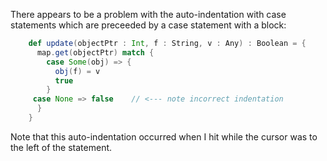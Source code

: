 There appears to be a problem with the auto-indentation with case statements which are preceeded by a case statement with a block:

```scala
	def update(objectPtr : Int, f : String, v : Any) : Boolean = {
	  map.get(objectPtr) match {
	    case Some(obj) => {
	      obj(f) = v
          true
	    }
     case None => false    // <--- note incorrect indentation
	  }
	}
```

Note that this auto-indentation occurred when I hit <tab> while the cursor was to the left of the statement.
